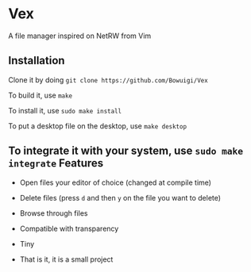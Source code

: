 # Vex
A file manager inspired on NetRW from Vim

Installation
---

Clone it by doing `git clone https://github.com/Bowuigi/Vex`

To build it, use `make`

To install it, use `sudo make install`

To put a desktop file on the desktop, use `make desktop`

To integrate it with your system, use `sudo make integrate`
Features
---

- Open files your editor of choice (changed at compile time)

- Delete files (press `d` and then `y` on the file you want to delete)

- Browse through files

- Compatible with transparency

- Tiny

- That is it, it is a small project
